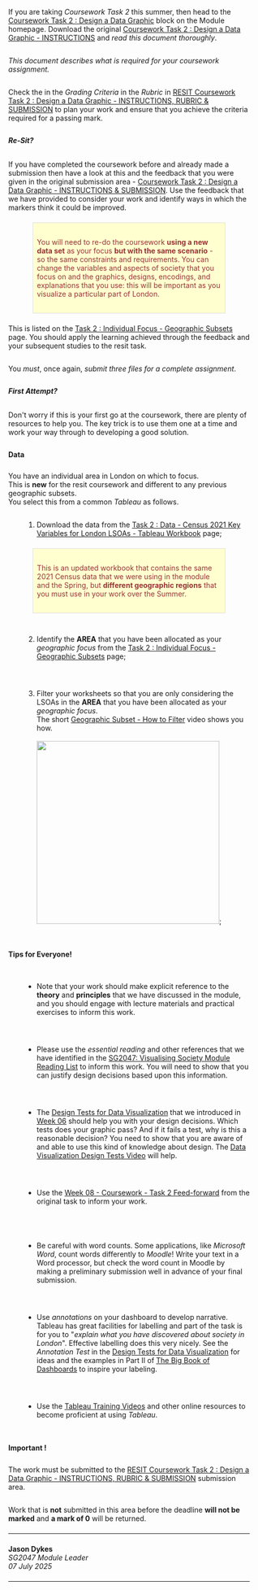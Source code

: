 <!---
## SG2047 Visualizing Society Resit Assessment

### Coursework Task 2
  --->

<style type="text/css">
    li {padding-top:0.5em; padding-bottom:0.5em}
    p {padding-top:0.5em; padding-bottom:0.5em}
    ul, ol {padding-left:4em}
</style>

<div style="padding:1em" markdown=1>

If you are taking _Coursework Task 2_ this summer,
then head to the [Coursework Task 2 : Design a Data Graphic](https://moodle4.city.ac.uk/course/view.php?id=14949#) block on the Module homepage.
Download the original [Coursework Task 2 : Design a Data Graphic - INSTRUCTIONS](https://moodle4.city.ac.uk/pluginfile.php/1202209/mod_assign/introattachment/0/sg2047.coursework202425.task2.v10.pdf) and _read this document thoroughly_.

_This document describes what is required for your coursework assignment._

Check the in the _Grading Criteria_ in the _Rubric_ in [RESIT Coursework Task 2 : Design a Data Graphic - INSTRUCTIONS, RUBRIC & SUBMISSION](https://moodle4.city.ac.uk/mod/assign/view.php?id=933382) to plan your work and ensure that you achieve the criteria required for a passing mark.

##### Re-Sit?

If you have completed the coursework before and already made a submission then have a look at this and the feedback that you were given in the original submission area - [Coursework Task 2 : Design a Data Graphic - INSTRUCTIONS & SUBMISSION](https://moodle4.city.ac.uk/mod/assign/view.php?id=824741).
Use the feedback that we have provided to consider your work and identify ways in which the markers think it could be improved.

<div style="background-color:#ffffd0; color:#933; padding:8px; margin-left:10%; margin-right:10%; border:1px #e0e0e0 solid;" markdown=1>

You will need to re-do the coursework **using a new data set** as your focus **but with the same scenario** - so the same constraints and  requirements. You can change the variables and aspects of society that you focus on and the graphics, designs, encodings, and explanations that you use: this will be important as you visualize a particular part of London.

</div>

This is listed on the [Task 2 : Individual Focus - Geographic Subsets](https://moodle4.city.ac.uk/mod/page/view.php?id=898506) page.
You should apply the learning achieved through the feedback and your subsequent studies to the resit task.

You _must_, once again, _submit three files for a complete assignment_.

##### First Attempt?

Don't worry if this is your first go at the coursework, there are plenty of resources to help you. The key trick is to use them one at a time and work your way through to developing a good solution.

<!-- 
The best place to start may be the 25 min video that I produced following a feedback session on the task. This should really help frame the exercise for you: [Coursework Task 2 : Summary Feedback](https://moodle.city.ac.uk/mod/page/view.php?id=2381695) video.
   -->

#### Data

You have an individual area in London on which to focus.<br/>
This is **new** for the resit coursework and different to any previous geographic subsets.<br/>
You select this from a common _Tableau_ as follows.<br/> 

1. Download the data from the 
[Task 2 : Data - Census 2021 Key Variables for London LSOAs - Tableau Workbook](https://moodle4.city.ac.uk/mod/resource/view.php?id=824743&forceview=1) page;

<div style="background-color:#ffffd0; color:#933; padding:8px; margin-left:10%; margin-right:10%; border:1px #e0e0e0 solid;" markdown=1>

This is an updated workbook that contains the same 2021 Census data that we were using in the module and the Spring, but **different geographic regions** that you must use in your work over the Summer.<br/>
</div>

2. Identify the **AREA** that you have been allocated as your _geographic focus_ from the 
[Task 2 : Individual Focus - Geographic Subsets](https://moodle4.city.ac.uk/mod/page/view.php?id=898506) page;

3. Filter your worksheets so that you are only considering the LSOAs in the **AREA** that you have been allocated as your _geographic focus_.<br/> The short 
<a href="https://moodle4.city.ac.uk/mod/kalvidres/view.php?id=949889&forceview=1">Geographic Subset - How to Filter</a> video shows you how.<br/><br/><a href="https://moodle4.city.ac.uk/mod/kalvidres/view.php?id=949889&forceview=1"><img src="https://jsndyks.github.io/sg2047/moodle/courseworkTask2/img/sg2047.resit.geographicSubset.png" width=360/></a>;

#### Tips for Everyone!

- Note that your work should make explicit reference to the **theory** and **principles** that we have discussed in the module, and you should engage with lecture materials and practical exercises to inform this work.

- Please use the _essential reading_ and other references that we have identified in the [SG2047: Visualising Society Module Reading List](https://rl.talis.com/3/city/lists/4D152441-27AB-C0A5-5DAD-E23F65978349.html) to inform this work. You will need to show that you can justify design decisions based upon this information.

- The [Design Tests for Data Visualization](https://moodle4.city.ac.uk/mod/resource/view.php?id=824700) that we introduced in [Week 06](https://moodle4.city.ac.uk/course/view.php?id=14949#section-10) should help you with your design decisions. Which tests does your graphic pass? And if it fails a test, why is this a reasonable decision? You need to show that you are aware of and able to use this kind of knowledge about design. The [Data Visualization Design Tests Video](https://moodle4.city.ac.uk/mod/kalvidres/view.php?id=890522) will help.

- Use the [Week 08 - Coursework - Task 2 Feed-forward](https://moodle4.city.ac.uk/mod/page/view.php?id=824707) from the original task to inform your work.

<!-- 
- Try the [Coursework Task 2 : Summary Feedback](https://
moodle.city.ac.uk/mod/page/view.php?id=2381695) video that summarises some of the issues that cropped up when we had a feedback session on the task. **This may be a good place to start!**
 -->

 <!---
 * Check the [Task 2 : Coursework FAQ](https://moodle.city.ac.uk/mod/page/view.php?id=1611058) for answers to some commonly asked questions about the task and developing solutions to it.
 --->

- Be careful with word counts. Some applications, like _Microsoft Word_, count words differently to _Moodle_! Write your text in a Word processor, but check the word count in Moodle by making a preliminary submission well in advance of your final submission.

- Use _annotations_ on your dashboard to develop narrative. Tableau has great facilities for labelling and part of the task is for you to "_explain what you have discovered about society in London_". Effective labelling does this very nicely. See the _Annotation Test_ in the [Design Tests for Data Visualization](https://moodle4.city.ac.uk/mod/resource/view.php?id=824700) for ideas and the examples in Part II of [The Big Book of Dashboards](https://rl.talis.com/3/city/items/535E9DE8-194F-A3E2-7490-341696F2265B.html) to inspire your labeling.

- Use the [Tableau Training Videos](https://moodle4.city.ac.uk/mod/page/view.php?id=824654) and other online resources to become proficient at using _Tableau_.

<!---
#### Returning to Campus

If you need to use facilities at the University to complete your work, including the library and Computer Labs, then please consult the important information that the University is providing on [Returning to Campus](https://libguides.city.ac.uk/returntocampus).
  --->

#### Important !

The work must be submitted to the [RESIT Coursework Task 2 : Design a Data Graphic - INSTRUCTIONS, RUBRIC & SUBMISSION](https://moodle4.city.ac.uk/mod/assign/view.php?id=933382) submission area.

Work that is **not** submitted in this area before the deadline **will not be marked** and **a mark of 0** will be returned.

---

**Jason Dykes** <br/>
_SG2047 Module Leader_ <br/>
_07 July 2025_

<!---
// 19 July 2017
// 28 June 2019
// 28 July 2020
// 24 July 2022
// 14 July 2023
// _19 June 2025_

  --->

---

</div>

